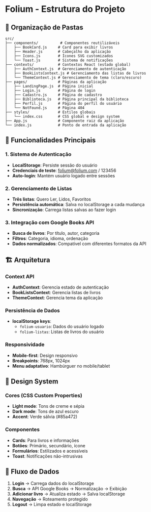 # Folium - Estrutura do Projeto

## 📁 Organização de Pastas

```
src/
├── components/          # Componentes reutilizáveis
│   ├── BookCard.js     # Card para exibir livros
│   ├── Header.js       # Cabeçalho da aplicação
│   ├── Icons.js        # Ícones SVG customizados
│   └── Toast.js        # Sistema de notificações
├── contexts/           # Contextos React (estado global)
│   ├── AuthContext.js  # Gerenciamento de autenticação
│   ├── BookListsContext.js # Gerenciamento das listas de livros
│   └── ThemeContext.js # Gerenciamento de tema (claro/escuro)
├── pages/              # Páginas da aplicação
│   ├── LandingPage.js  # Página inicial
│   ├── Login.js        # Página de login
│   ├── Cadastro.js     # Página de cadastro
│   ├── Biblioteca.js   # Página principal da biblioteca
│   ├── Perfil.js       # Página do perfil do usuário
│   └── NotFound.js     # Página 404
├── styles/             # Estilos globais
│   └── index.css       # CSS global e design system
├── App.js              # Componente raiz da aplicação
└── index.js            # Ponto de entrada da aplicação
```

## 🔧 Funcionalidades Principais

### 1. Sistema de Autenticação
- **LocalStorage**: Persiste sessão do usuário
- **Credenciais de teste**: folium@folium.com / 123456
- **Auto-login**: Mantém usuário logado entre sessões

### 2. Gerenciamento de Listas
- **Três listas**: Quero Ler, Lidos, Favoritos
- **Persistência automática**: Salva no localStorage a cada mudança
- **Sincronização**: Carrega listas salvas ao fazer login

### 3. Integração com Google Books API
- **Busca de livros**: Por título, autor, categoria
- **Filtros**: Categoria, idioma, ordenação
- **Dados normalizados**: Compatível com diferentes formatos da API

## 🏗️ Arquitetura

### Context API
- **AuthContext**: Gerencia estado de autenticação
- **BookListsContext**: Gerencia listas de livros
- **ThemeContext**: Gerencia tema da aplicação

### Persistência de Dados
- **localStorage keys**:
  - `folium-usuario`: Dados do usuário logado
  - `folium-listas`: Listas de livros do usuário

### Responsividade
- **Mobile-first**: Design responsivo
- **Breakpoints**: 768px, 1024px
- **Menu adaptativo**: Hambúrguer no mobile/tablet

## 🎨 Design System

### Cores (CSS Custom Properties)
- **Light mode**: Tons de creme e sépia
- **Dark mode**: Tons de azul escuro
- **Accent**: Verde sálvia (#85a472)

### Componentes
- **Cards**: Para livros e informações
- **Botões**: Primário, secundário, ícone
- **Formulários**: Estilizados e acessíveis
- **Toast**: Notificações não-intrusivas

## 🔄 Fluxo de Dados

1. **Login** → Carrega dados do localStorage
2. **Busca** → API Google Books → Normalização → Exibição
3. **Adicionar livro** → Atualiza estado → Salva localStorage
4. **Navegação** → Roteamento protegido
5. **Logout** → Limpa estado e localStorage
